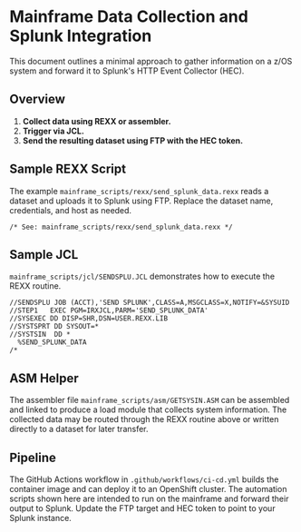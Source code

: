 # Mainframe Data Collection and Splunk Integration

This document outlines a minimal approach to gather information on a z/OS system and forward it to Splunk's HTTP Event Collector (HEC).

## Overview

1. **Collect data using REXX or assembler.**
2. **Trigger via JCL.**
3. **Send the resulting dataset using FTP with the HEC token.**

## Sample REXX Script

The example `mainframe_scripts/rexx/send_splunk_data.rexx` reads a dataset and uploads it to Splunk using FTP.
Replace the dataset name, credentials, and host as needed.

```rexx
/* See: mainframe_scripts/rexx/send_splunk_data.rexx */
```

## Sample JCL

`mainframe_scripts/jcl/SENDSPLU.JCL` demonstrates how to execute the REXX routine.

```jcl
//SENDSPLU JOB (ACCT),'SEND SPLUNK',CLASS=A,MSGCLASS=X,NOTIFY=&SYSUID
//STEP1   EXEC PGM=IRXJCL,PARM='SEND_SPLUNK_DATA'
//SYSEXEC DD DISP=SHR,DSN=USER.REXX.LIB
//SYSTSPRT DD SYSOUT=*
//SYSTSIN  DD *
  %SEND_SPLUNK_DATA
/*
```

## ASM Helper


The assembler file `mainframe_scripts/asm/GETSYSIN.ASM` can be assembled and linked to produce a load module that collects system information.  The collected data may be routed through the REXX routine above or written directly to a dataset for later transfer.

## Pipeline

The GitHub Actions workflow in `.github/workflows/ci-cd.yml` builds the container image and can deploy it to an OpenShift cluster.  The automation scripts shown here are intended to run on the mainframe and forward their output to Splunk.  Update the FTP target and HEC token to point to your Splunk instance.

